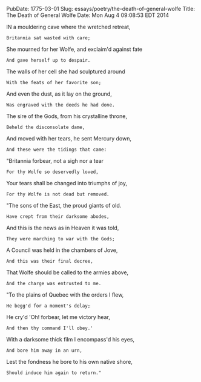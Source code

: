PubDate: 1775-03-01
Slug: essays/poetry/the-death-of-general-wolfe
Title: The Death of General Wolfe
Date: Mon Aug  4 09:08:53 EDT 2014

   IN a mouldering cave where the wretched retreat,

    Britannia sat wasted with care;

   She mourned for her Wolfe, and exclaim'd against fate

    And gave herself up to despair.

   The walls of her cell she had sculptured around

    With the feats of her favorite son;

   And even the dust, as it lay on the ground,

    Was engraved with the deeds he had done.



   The sire of the Gods, from his crystalline throne,

    Beheld the disconsolate dame,

   And moved with her tears, he sent Mercury down,

    And these were the tidings that came:

   "Britannia forbear, not a sigh nor a tear

    For thy Wolfe so deservedly loved,

   Your tears shall be changed into triumphs of joy,

    For thy Wolfe is not dead but removed.



   "The sons of the East, the proud giants of old.

    Have crept from their darksome abodes,

   And this is the news as in Heaven it was told,

    They were marching to war with the Gods;

   A Council was held in the chambers of Jove,

    And this was their final decree,

   That Wolfe should be called to the armies above,

    And the charge was entrusted to me.



   "To the plains of Quebec with the orders I flew,

    He begg'd for a moment's delay;

   He cry'd 'Oh! forbear, let me victory hear,

    And then thy command I'll obey.'

   With a darksome thick film I encompass'd his eyes,

    And bore him away in an urn,

   Lest the fondness he bore to his own native shore,

    Should induce him again to return."


